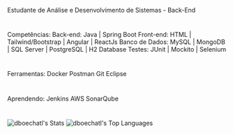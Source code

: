 Estudante de Análise e Desenvolvimento de Sistemas - Back-End
#
Competências:
Back-end: Java | Spring Boot
Front-end: HTML | Tailwind/Bootstrap | Angular | ReactJs
Banco de Dados: MySQL | MongoDB | SQL Server | PostgreSQL | H2 Database
Testes: JUnit | Mockito | Selenium
#
Ferramentas:
Docker
Postman
Git
Eclipse
#
Aprendendo:
Jenkins
AWS
SonarQube
#
![dboechatl's Stats](https://github-readme-stats.vercel.app/api?username=dboechatl&theme=vision-friendly-dark&show_icons=true&hide_border=false&count_private=true)   ![dboechatl's Top Languages](https://github-readme-stats.vercel.app/api/top-langs/?username=dboechatl&theme=vision-friendly-dark&show_icons=true&hide_border=false&layout=compact)
<!-- ![dboechatl's Streak](https://github-readme-streak-stats.herokuapp.com/?user=dboechatl&theme=vision-friendly-dark&hide_border=false) -->

